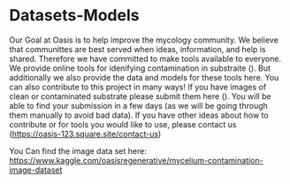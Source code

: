 # Datasets-Models
Our Goal at Oasis is to help improve the mycology community. We believe that communittes are best served when ideas, information, and help is shared. Therefore we have committed to make tools available to everyone. We provide online tools for idenifying contamination in substraite (). But additionally we also provide the data and models for these tools here. You can also contribute to this project in many ways! If you have images of clean or contaminated substrate please submit them here (). You will be able to find your submission in a few days (as we will be going through them manually to avoid bad data). If you have other ideas about how to contribute or for tools you would like to use, please contact us (https://oasis-123.square.site/contact-us)


You Can find the image data set here: https://www.kaggle.com/oasisregenerative/mycelium-contamination-image-dataset
